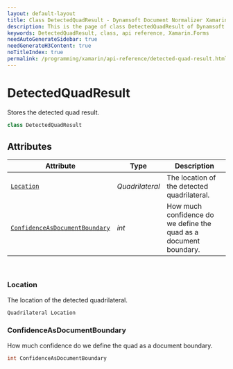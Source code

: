 ```yaml
---
layout: default-layout
title: Class DetectedQuadResult - Dynamsoft Document Normalizer Xamarin.Forms API Reference
description: This is the page of class DetectedQuadResult of Dynamsoft Document Normalizer Xamarin.Forms SDK.
keywords: DetectedQuadResult, class, api reference, Xamarin.Forms
needAutoGenerateSidebar: true
needGenerateH3Content: true
noTitleIndex: true
permalink: /programming/xamarin/api-reference/detected-quad-result.html
---
```


# DetectedQuadResult

Stores the detected quad result.

```csharp
class DetectedQuadResult
```

## Attributes

| Attribute | Type | Description |
|---------- | ---- | ----------- |
| [`Location`](#location) | *Quadrilateral* | The location of the detected quadrilateral. |
| [`ConfidenceAsDocumentBoundary`](#confidenceasdocumentboundary) | *int* | How much confidence do we define the quad as a document boundary. |

&nbsp;

### Location

The location of the detected quadrilateral.

```csharp
Quadrilateral Location
```

### ConfidenceAsDocumentBoundary

How much confidence do we define the quad as a document boundary.

```csharp
int ConfidenceAsDocumentBoundary
```
